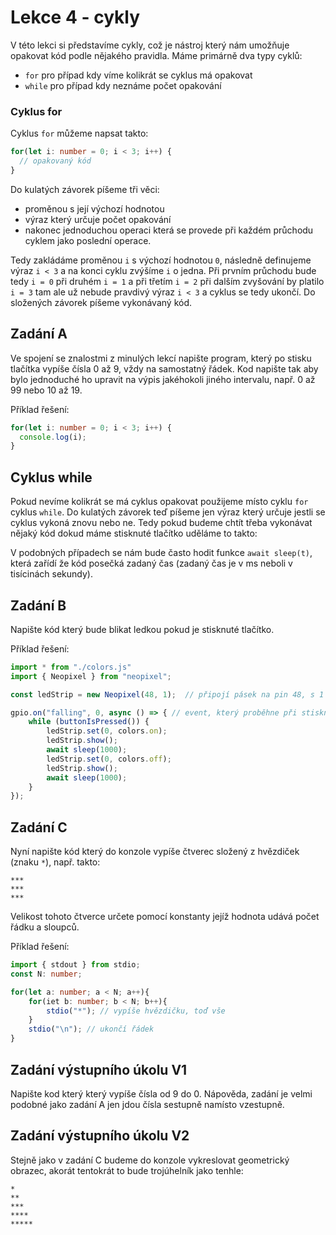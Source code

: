 # Lekce 4 - cykly

V této lekci si představíme cykly, což je nástroj který nám umožňuje opakovat kód podle nějakého pravidla.
Máme primárně dva typy cyklů:

- ``` for ``` pro případ kdy víme kolikrát se cyklus má opakovat
- ``` while ``` pro případ kdy neznáme počet opakování

### Cyklus for
Cyklus ``` for ```  můžeme napsat takto:
```ts
for(let i: number = 0; i < 3; i++) {
  // opakovaný kód
}
```
Do kulatých závorek píšeme tři věci:

- proměnou s její výchozí hodnotou
- výraz který určuje počet opakování 
- nakonec jednoduchou operaci která se provede při každém průchodu cyklem jako poslední operace.

Tedy zakládáme proměnou ``` i ``` s výchozí hodnotou ``` 0 ```, následně definujeme výraz ``` i < 3 ``` a na konci cyklu zvýšíme ``` i ``` o jedna.
Při prvním průchodu bude tedy ``` i = 0 ``` při druhém ``` i = 1 ``` a při třetím ``` i = 2 ``` při dalším zvyšování by platilo ``` i = 3 ``` tam ale už nebude pravdivý výraz ``` i < 3 ``` a cyklus se tedy ukončí.
Do složených závorek píšeme vykonávaný kód.

## Zadání A
Ve spojení se znalostmi z minulých lekcí napište program, který po stisku tlačítka vypíše čísla 0 až 9, vždy na samostatný řádek. 
Kod napište tak aby bylo jednoduché ho upravit na výpis jakéhokoli jiného intervalu, např. 0 až 99 nebo 10 až 19.

Příklad řešení:
```ts
for(let i: number = 0; i < 3; i++) {
  console.log(i);
}
```

## Cyklus while
Pokud nevíme kolikrát se má cyklus opakovat použijeme místo cyklu ``` for ``` cyklus ``` while ```.
Do kulatých závorek teď píšeme jen výraz který určuje jestli se cyklus vykoná znovu nebo ne. 
Tedy pokud budeme chtít třeba vykonávat nějaký kód dokud máme stisknuté tlačítko uděláme to takto:
<!-- ```ts
while (buttonIsPressed()) {
	// náš kód
}
``` -->
V podobných případech se nám bude často hodit funkce `await sleep(t)`, která zařídí že kód posečká zadaný čas (zadaný čas je v ms neboli v tisícinách sekundy).

## Zadání B
Napište kód který bude blikat ledkou pokud je stisknuté tlačítko. 

Příklad řešení:
```ts
import * from "./colors.js"
import { Neopixel } from "neopixel";

const ledStrip = new Neopixel(48, 1);  // připojí pásek na pin 48, s 1 ledkou

gpio.on("falling", 0, async () => { // event, který proběhne při stisknutí tlačítka připojeného na pin 0
	while (buttonIsPressed()) {
		ledStrip.set(0, colors.on);
		ledStrip.show();
		await sleep(1000);
		ledStrip.set(0, colors.off);
		ledStrip.show();
		await sleep(1000);
	}
});
```

## Zadání C
Nyní napište kód který do konzole vypíše čtverec složený z hvězdiček (znaku `*`),
např. takto:
```
***
***
***
```
Velikost tohoto čtverce určete pomocí konstanty jejíž hodnota udává počet řádku a sloupců.

Příklad řešení:
```ts
import { stdout } from stdio;
const N: number;

for(let a: number; a < N; a++){
	for(iet b: number; b < N; b++){
		stdio("*"); // vypíše hvězdičku, toď vše  
	}
	stdio("\n"); // ukončí řádek
}

```

## Zadání výstupního úkolu V1
Napište kod který který vypíše čísla od 9 do 0.
Nápověda, zadání je velmi podobné jako zadání A jen jdou čísla sestupně namísto vzestupně.

## Zadání výstupního úkolu V2
Stejně jako v zadání C budeme do konzole vykreslovat geometrický obrazec, akorát tentokrát to bude trojúhelník jako tenhle:

```
*
**
***
****
*****
```
